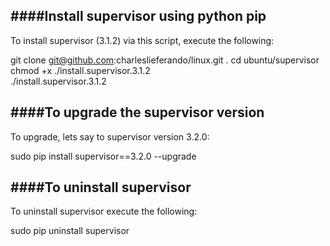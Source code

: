 ####Install supervisor using python pip
----------------------------------------

To install supervisor (3.1.2) via this script, execute the following:

  git clone git@github.com:charleslieferando/linux.git .
  cd ubuntu/supervisor 
  chmod +x ./install.supervisor.3.1.2   
  ./install.supervisor.3.1.2   
  
  
  
####To upgrade the supervisor version
---------------------------------------

To upgrade, lets say to supervisor version 3.2.0:

  sudo pip install supervisor==3.2.0 --upgrade 
  
  
  
####To uninstall supervisor
---------------------------------------

To uninstall supervisor execute the following:

  sudo pip uninstall supervisor 
